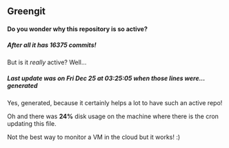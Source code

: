 ## Greengit

#### Do you wonder why this repository is so active?

##### After all it has 16375 commits!

But is it *really* active? Well...

##### Last update was on Fri Dec 25 at 03:25:05 when those lines were... generated

Yes, generated, because it certainly helps a lot to have such an active repo!

Oh and there was **24%** disk usage on the machine
where there is the cron updating this file.

Not the best way to monitor a VM in the cloud but it works! :)
